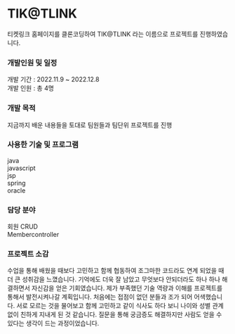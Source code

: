 TIK@TLINK
========

티켓링크 홈페이지를 클론코딩하여 TIK@TLINK 라는 이름으로 프로젝트를 진행하였습니다.

### 개발인원 및 일정<br>
개발 기간 : 2022.11.9 ~ 2022.12.8<br>
개발 인원 : 총 4명<br>

### 개발 목적

지금까지 배운 내용들을 토대로 팀원들과 팀단위 프로젝트를 진행

### 사용한 기술 및 프로그램

java<br> javascript<br> jsp<br> spring<br> oracle

### 담당 분야
회원 CRUD<br>
Membercontroller

### 프로젝트 소감

수업을 통해 배웠을 때보다 고민하고 함께  협동하여 조그마한 코드라도 연계 되었을 때 더 큰 성취감을 느꼈습니다. 기억에도 더욱 잘 남았고 무엇보다 안되더라도 하나 하나 해결하면서 자신감을 얻은 기회였습니다. 제가 부족했던 기술 역량과 이해를 프로젝트를 통해서 발전시켜나갈 계획입니다. 처음에는 접점이 없던 분들과 조가 되어 어색했습니다. 서로 모르는 것을 물어보고 함께 고민하고 같이 식사도 하다 보니 나이와 성별 관계 없이 친하게 지내게 된 것 같습니다. 질문을 통해 궁금증도 해결하지만 사람도 얻을 수 있다는 생각이 드는 과정이었습니다.
